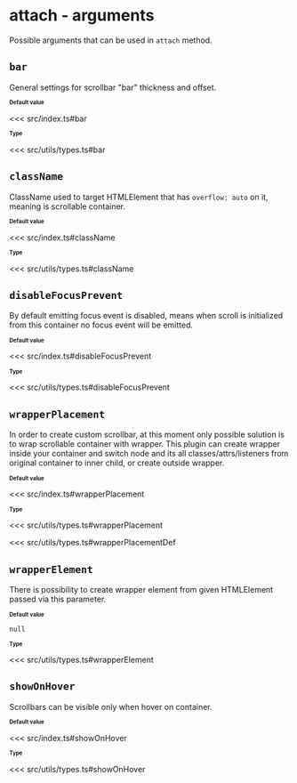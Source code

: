 # attach - arguments

Possible arguments that can be used in `attach` method.

## `bar`

General settings for scrollbar "bar" thickness and offset.

<sup><sub>**Default value**</sub></sup>

<<< src/index.ts#bar

<sup><sub>**Type**</sub></sup>

<<< src/utils/types.ts#bar

## `className`

ClassName used to target HTMLElement that has `overflow: auto` on it, meaning is scrollable container.

<sup><sub>**Default value**</sub></sup>

<<< src/index.ts#className

<sup><sub>**Type**</sub></sup>

<<< src/utils/types.ts#className

## `disableFocusPrevent`

By default emitting focus event is disabled, means when scroll is initialized from this container no focus event will be emitted.

<sup><sub>**Default value**</sub></sup>

<<< src/index.ts#disableFocusPrevent

<sup><sub>**Type**</sub></sup>

<<< src/utils/types.ts#disableFocusPrevent

## `wrapperPlacement`

In order to create custom scrollbar, at this moment only possible solution is to wrap scrollable container with wrapper. This plugin can create wrapper inside your container and switch node and its all classes/attrs/listeners from original container to inner child, or create outside wrapper.

<sup><sub>**Default value**</sub></sup>

<<< src/index.ts#wrapperPlacement

<sup><sub>**Type**</sub></sup>

<<< src/utils/types.ts#wrapperPlacement

<<< src/utils/types.ts#wrapperPlacementDef

## `wrapperElement`

There is possibility to create wrapper element from given HTMLElement passed via this parameter.

<sup><sub>**Default value**</sub></sup>

`null`

<sup><sub>**Type**</sub></sup>

<<< src/utils/types.ts#wrapperElement

## `showOnHover`

Scrollbars can be visible only when hover on container.

<sup><sub>**Default value**</sub></sup>

<<< src/index.ts#showOnHover

<sup><sub>**Type**</sub></sup>

<<< src/utils/types.ts#showOnHover
